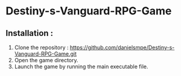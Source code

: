 # Destiny-s-Vanguard-RPG-Game

## Installation :
1. Clone the repository : https://github.com/danielsmpe/Destiny-s-Vanguard-RPG-Game.git
2. Open the game directory.
3. Launch the game by running the main executable file.

